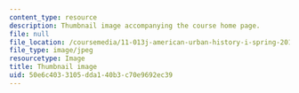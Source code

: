 ```yaml
---
content_type: resource
description: Thumbnail image accompanying the course home page.
file: null
file_location: /coursemedia/11-013j-american-urban-history-i-spring-2010/50e6c4033105dda140b3c70e9692ec39_11-013js05-th.jpg
file_type: image/jpeg
resourcetype: Image
title: Thumbnail image
uid: 50e6c403-3105-dda1-40b3-c70e9692ec39
---
```

